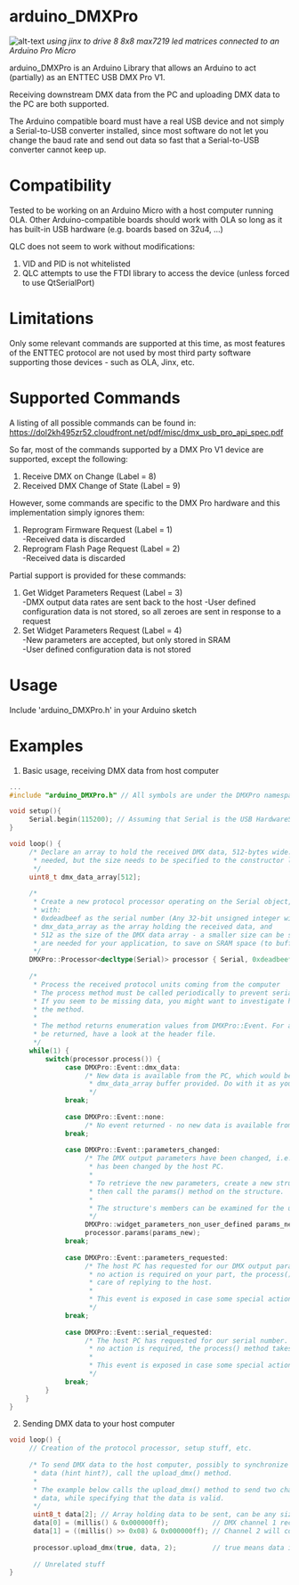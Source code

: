 # arduino_DMXPro

![alt-text](https://user-images.githubusercontent.com/10371596/32492431-363a36fc-c3f5-11e7-8ea0-76ff09d26764.jpg) 
*using jinx to drive 8 8x8 max7219 led matrices connected to an Arduino Pro Micro*

arduino_DMXPro is an Arduino Library that allows an Arduino to act (partially) as an ENTTEC USB DMX Pro V1. 

Receiving downstream DMX data from the PC and uploading DMX data to the PC are both supported.

The Arduino compatible board must have a real USB device and not simply a Serial-to-USB converter installed, since most software do not let you change the baud rate and send out data so fast that a Serial-to-USB converter cannot keep up.

# Compatibility 

Tested to be working on an Arduino Micro with a host computer running OLA. 
Other Arduino-compatible boards should work with OLA so long as it has built-in USB hardware (e.g. boards based on 32u4, ...)

QLC does not seem to work without modifications:
  1. VID and PID is not whitelisted 
  2. QLC attempts to use the FTDI library to access the device (unless forced to use QtSerialPort) 

# Limitations 

Only some relevant commands are supported at this time, as most features of the ENTTEC protocol are not used by most third party software supporting those devices - such as OLA, Jinx, etc.

# Supported Commands 
A listing of all possible commands can be found in:
<https://dol2kh495zr52.cloudfront.net/pdf/misc/dmx_usb_pro_api_spec.pdf>

So far, most of the commands supported by a DMX Pro V1 device are supported, except the following: 
1. Receive DMX on Change (Label = 8)  
2. Received DMX Change of State (Label = 9)  

However, some commands are specific to the DMX Pro hardware and this implementation simply ignores them:
1. Reprogram Firmware Request (Label = 1)  
     -Received data is discarded
2. Reprogram Flash Page Request (Label = 2)  
     -Received data is discarded  

Partial support is provided for these commands:  
1. Get Widget Parameters Request (Label = 3)   
     -DMX output data rates are sent back to the host 
     -User defined configuration data is not stored, so all zeroes are sent in response to a request
2. Set Widget Parameters Request (Label = 4)  
     -New parameters are accepted, but only stored in SRAM   
     -User defined configuration data is not stored  

# Usage 
Include 'arduino_DMXPro.h' in your Arduino sketch

# Examples 
1. Basic usage, receiving DMX data from host computer
```c++
...
#include "arduino_DMXPro.h" // All symbols are under the DMXPro namespace

void setup(){
     Serial.begin(115200); // Assuming that Serial is the USB HardwareSerial object 
}

void loop() {
     /* Declare an array to hold the received DMX data, 512-bytes wide. Can be smaller if 
      * needed, but the size needs to be specified to the constructor later.
      */
     uint8_t dmx_data_array[512];
     
     /* 
      * Create a new protocol processor operating on the Serial object, 
      * with: 
      * 0xdeadbeef as the serial number (Any 32-bit unsigned integer will do)
      * dmx_data_array as the array holding the received data, and 
      * 512 as the size of the DMX data array - a smaller size can be specified if not all channels
      * are needed for your application, to save on SRAM space (to buffer RGB LED data?)
      */
     DMXPro::Processor<decltype(Serial)> processor { Serial, 0xdeadbeef, dmx_data_array, 512}; 
     
     /* 
      * Process the received protocol units coming from the computer 
      * The process method must be called periodically to prevent serial buffer overflow.
      * If you seem to be missing data, you might want to investigate how frequently you're calling
      * the method.
      *
      * The method returns enumeration values from DMXPro::Event. For a description of what events can 
      * be returned, have a look at the header file.
      */ 
     while(1) {
	     switch(processor.process()) {
	          case DMXPro::Event::dmx_data: 
	               /* New data is available from the PC, which would be written to the 
	                * dmx_data_array buffer provided. Do with it as your application requires.
	                */
	          break;
	          
	          case DMXPro::Event::none:
	               /* No event returned - no new data is available from the PC */
	          break;
	          
	          case DMXPro::Event::parameters_changed:
	               /* The DMX output parameters have been changed, i.e. the MAB-time, DMX output rate, etc 
	                * has been changed by the host PC. 
	                *
	                * To retrieve the new parameters, create a new structure to hold them, 
	                * then call the params() method on the structure.
	                *
	                * The structure's members can be examined for the updated data.
	                */
	               DMXPro::widget_parameters_non_user_defined params_new {} 
	               processor.params(params_new);
	          break;
	          
	          case DMXPro::Event::parameters_requested:
	               /* The host PC has requested for our DMX output parameters.
	                * no action is required on your part, the process() method takes 
	                * care of replying to the host. 
	                * 
	                * This event is exposed in case some special action needs to be triggered 
	                */
	          break;
	          
	          case DMXPro::Event::serial_requested:
	               /* The host PC has requested for our serial number.
	                * no action is required, the process() method takes care of replying.
	                *
	                * This event is exposed in case some special action needs to be triggered
	                */
	          break;
	     }
	}
}
```

2. Sending DMX data to your host computer 
```c++
void loop() {
     // Creation of the protocol processor, setup stuff, etc.
  
     /* To send DMX data to the host computer, possibly to synchronize some DMX channels with ADC 
      * data (hint hint?), call the upload_dmx() method.
      *
      * The example below calls the upload_dmx() method to send two channels of DMX 
      * data, while specifying that the data is valid. 
      */
      uint8_t data[2]; // Array holding data to be sent, can be any size, up to 512 bytes.
      data[0] = (millis() & 0x000000ff);           // DMX channel 1 received by PC will contain lsb of millis()
      data[1] = ((millis() >> 0x08) & 0x000000ff); // Channel 2 will contain next most significant byte of millis() 
      
      processor.upload_dmx(true, data, 2);         // true means data is valid, can use false to signal fault condition
      
      // Unrelated stuff
}
```

